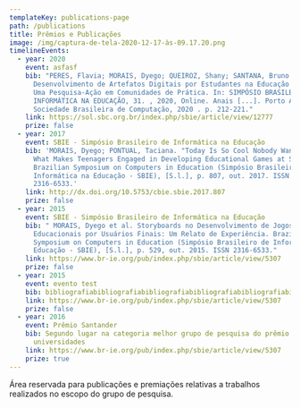 ```yaml
---
templateKey: publications-page
path: /publications
title: Prêmios e Publicações
image: /img/captura-de-tela-2020-12-17-às-09.17.20.png
timelineEvents:
  - year: 2020
    event: asfasf
    bib: "PERES, Flavia; MORAIS, Dyego; QUEIROZ, Shany; SANTANA, Bruno.
      Desenvolvimento de Artefatos Digitais por Estudantes na Educação do Campo:
      Uma Pesquisa-Ação em Comunidades de Prática. In: SIMPÓSIO BRASILEIRO DE
      INFORMÁTICA NA EDUCAÇÃO, 31. , 2020, Online. Anais [...]. Porto Alegre:
      Sociedade Brasileira de Computação, 2020 . p. 212-221."
    link: https://sol.sbc.org.br/index.php/sbie/article/view/12777
    prize: false
  - year: 2017
    event: SBIE - Simpósio Brasileiro de Informática na Educação
    bib: 'MORAIS, Dyego; PONTUAL, Taciana. "Today Is So Cool Nobody Wants to Leave":
      What Makes Teenagers Engaged in Developing Educational Games at School?.
      Brazilian Symposium on Computers in Education (Simpósio Brasileiro de
      Informática na Educação - SBIE), [S.l.], p. 807, out. 2017. ISSN
      2316-6533.'
    link: http://dx.doi.org/10.5753/cbie.sbie.2017.807
    prize: false
  - year: 2015
    event: SBIE - Simpósio Brasileiro de Informática na Educação
    bib: " MORAIS, Dyego et al. Storyboards no Desenvolvimento de Jogos Digitais
      Educacionais por Usuários Finais: Um Relato de Experiência. Brazilian
      Symposium on Computers in Education (Simpósio Brasileiro de Informática na
      Educação - SBIE), [S.l.], p. 529, out. 2015. ISSN 2316-6533."
    link: https://www.br-ie.org/pub/index.php/sbie/article/view/5307
    prize: false
  - year: 2015
    event: evento test
    bib: bibliografiabibliografiabibliografiabibliografiabibliografiabibliografiabibliografia
    link: https://www.br-ie.org/pub/index.php/sbie/article/view/5307
    prize: false
  - year: 2016
    event: Prêmio Santander
    bib: Segundo lugar na categoria melhor grupo de pesquisa do prêmio santander
      universidades
    link: https://www.br-ie.org/pub/index.php/sbie/article/view/5307
    prize: true
---
```

Área reservada para publicações e premiações relativas a trabalhos realizados no escopo do grupo de pesquisa.